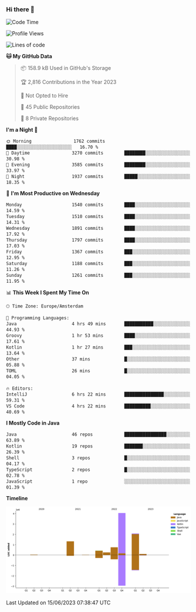 ### Hi there 👋


<!--START_SECTION:waka-->
![Code Time](http://img.shields.io/badge/Code%20Time-3%2C248%20hrs%2051%20mins-blue)

![Profile Views](http://img.shields.io/badge/Profile%20Views-29-blue)

![Lines of code](https://img.shields.io/badge/From%20Hello%20World%20I%27ve%20Written-9.0%20million%20lines%20of%20code-blue)

**🐱 My GitHub Data** 

> 📦 158.9 kB Used in GitHub's Storage 
 > 
> 🏆 2,816 Contributions in the Year 2023
 > 
> 🚫 Not Opted to Hire
 > 
> 📜 45 Public Repositories 
 > 
> 🔑 8 Private Repositories 
 > 
**I'm a Night 🦉** 

```text
🌞 Morning                1762 commits        ████░░░░░░░░░░░░░░░░░░░░░   16.70 % 
🌆 Daytime                3270 commits        ████████░░░░░░░░░░░░░░░░░   30.98 % 
🌃 Evening                3585 commits        ████████░░░░░░░░░░░░░░░░░   33.97 % 
🌙 Night                  1937 commits        █████░░░░░░░░░░░░░░░░░░░░   18.35 % 
```
📅 **I'm Most Productive on Wednesday** 

```text
Monday                   1540 commits        ████░░░░░░░░░░░░░░░░░░░░░   14.59 % 
Tuesday                  1510 commits        ████░░░░░░░░░░░░░░░░░░░░░   14.31 % 
Wednesday                1891 commits        ████░░░░░░░░░░░░░░░░░░░░░   17.92 % 
Thursday                 1797 commits        ████░░░░░░░░░░░░░░░░░░░░░   17.03 % 
Friday                   1367 commits        ███░░░░░░░░░░░░░░░░░░░░░░   12.95 % 
Saturday                 1188 commits        ███░░░░░░░░░░░░░░░░░░░░░░   11.26 % 
Sunday                   1261 commits        ███░░░░░░░░░░░░░░░░░░░░░░   11.95 % 
```


📊 **This Week I Spent My Time On** 

```text
🕑︎ Time Zone: Europe/Amsterdam

💬 Programming Languages: 
Java                     4 hrs 49 mins       ███████████░░░░░░░░░░░░░░   44.93 % 
Groovy                   1 hr 53 mins        ████░░░░░░░░░░░░░░░░░░░░░   17.61 % 
Kotlin                   1 hr 27 mins        ███░░░░░░░░░░░░░░░░░░░░░░   13.64 % 
Other                    37 mins             █░░░░░░░░░░░░░░░░░░░░░░░░   05.88 % 
TOML                     26 mins             █░░░░░░░░░░░░░░░░░░░░░░░░   04.05 % 

🔥 Editors: 
IntelliJ                 6 hrs 22 mins       ███████████████░░░░░░░░░░   59.31 % 
VS Code                  4 hrs 22 mins       ██████████░░░░░░░░░░░░░░░   40.69 % 
```

**I Mostly Code in Java** 

```text
Java                     46 repos            ████████████████░░░░░░░░░   63.89 % 
Kotlin                   19 repos            ███████░░░░░░░░░░░░░░░░░░   26.39 % 
Shell                    3 repos             █░░░░░░░░░░░░░░░░░░░░░░░░   04.17 % 
TypeScript               2 repos             █░░░░░░░░░░░░░░░░░░░░░░░░   02.78 % 
JavaScript               1 repo              ░░░░░░░░░░░░░░░░░░░░░░░░░   01.39 % 
```



**Timeline**

![Lines of Code chart](https://raw.githubusercontent.com/powercasgamer/powercasgamer/master/assets/bar_graph.png)


 Last Updated on 15/06/2023 07:38:47 UTC
<!--END_SECTION:waka-->
